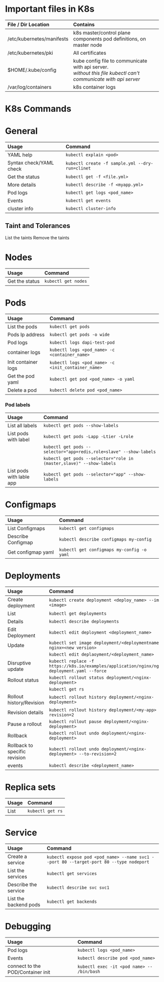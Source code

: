 # Important files in K8s

| File / Dir Location | Contains |
| :----------- | :------- |
| /etc/kubernetes/manifests | k8s master/control plane components pod definitions, on master node |
| /etc/kubernetes/pki | All certificates |
| $HOME/.kube/config | kube config file to communicate with api server.<br/> *without this file kubectl can't communicate with api server*  
| /var/log/containers | k8s container logs |

# K8s Commands

# General
Usage | Command
:---- | :------
YAML help | `kubectl explain <pod>`
Syntax check/YAML check | `kubectl create -f sample.yml --dry-run=clinet`
Get the status | `kubectl get -f <file.yml>`
More details | `kubectl describe -f <myapp.yml>`
Pod logs  | `kubectl get logs <pod_name>`
Events | `kubectl get events`
cluster info | `kubectl cluster-info`


## Taint and Tolerances
List the taints
Remove the taints

# Nodes
Usage | Command
:-- | :--
    Get the status | `kubectl get nodes`
# Pods
Usage | Command
:---- | :------
List the pods | `kubectl get pods`
Pods Ip address | `kubectl get pods -o wide`
Pod logs | `kubectl logs dapi-test-pod`
container logs | `kubectl logs <pod_name> -c <container_name>`
Init container logs | `kubectl logs <pod_name> -c <init_container_name>`
Get the pod yaml | `kubectl get pod <pod_name> -o yaml`
Delete a pod | `kubectl delete pod <pod_name>`


### Pod labels
Usage | Command
:---- | :------
List all labels | `kubectl get pods --show-labels`
List pods with label | `kubectl get pods -Lapp -Ltier -Lrole`
 |              | `kubectl get pods --selector="app=redis,role=slave" --show-labels`
 |              | `kubectl get pods --selector="role in (master,slave)" --show-labels`
List pods with lable app    | `kubectl get pods --selector="app" --show-labels`

# Configmaps
Usage | Command
:---- | :------
List Configmaps | `kubectl get configmaps`
Describe Configmap | `kubectl describe configmaps my-config`
Get configmap yaml | `kubectl get configmaps my-config -o yaml`

# Deployments
Usage | Command
:---- | :------
Create deployment | `kubectl create deployment <deploy_name> --image=<image>`
List | `kubectl get deployments`
Details | `kubectl describe deployments`
Edit Deployment | `kubectl edit deployment <deployment_name>`
Update | `kubectl set image deployment/<deploymentname> nginx=<new version> `
 |      | `kubectl edit deplaoyment/<deployment_name>`
Disruptive update | `kubectl replace -f https://k8s.io/examples/application/nginx/nginx-deployment.yaml --force`
Rollout status | `kubectl rollout status deployment/<nginx-deployment>`
 |              | `kubectl get rs`
Rollout history/Revision | `kubectl rollout history deployment/<nginx-deployment>`
Revision details | `kubectl rollout history deployment/<my-app> --revision=2`
Pause a rollout | `kubectl rollout pause deployment/<nginx-deployment>`
Rollback | `kubectl rollout undo deployment/<nginx-deployment>`
Rollback to specific revision | `kubectl rollout undo deployment/<nginx-deployment> --to-revision=2`
events | `kubectl describe <deployment_name>`

# Replica sets
Usage | Command
:---- | :------
List | `kubectl get rs`

# Service
Usage | Command
:---- | :------
Create a service | `kubectl expose pod <pod_name> --name svc1 --port 80 --target-port 80 --type nodeport`
List the services | `kubectl get services`
Describe the service | `kubectl describe svc svc1`
List the backend pods | `kubectl get backends`

# Debugging
Usage | Command
:-- | :--
Pod logs | `kubectl logs <pod_name>`
Events | `kubectl describe pod <pod_name>`
connect to the POD/Container init | `kubectl exec -it <pod name> -- /bin/bash`
